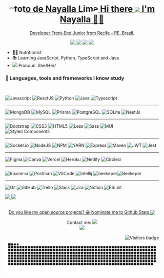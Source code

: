 <h1 align='center' > <a href="https://www.linkedin.com/in/nayalla-lima/" target="_blank">
<img style="border-radius:50%" style="margin:1rem" width="60px" src="https://media.licdn.com/dms/image/D4D03AQElcUdrW274Tg/profile-displayphoto-shrink_400_400/0/1716860947050?e=1722470400&v=beta&t=4SJf37v-cHT69t1QJacTSW6Ee6ePuVWxZEVXwrFLZ7I" width="150px"; alt="foto de Nayalla Lima"/> Hi there <img src="https://media.giphy.com/media/hvRJCLFzcasrR4ia7z/giphy.gif"  width="30px"> I'm Nayalla 👩‍💻 </h1>

<p align='center'> Developer Front-End Junior from Recife - PE, Brazil.
<p align='center'>

<a href="https://www.linkedin.com/in/nayalla-lima/" target="_blank">
    <img src="https://img.shields.io/badge/linkedin-%230077B5.svg?&style=for-the-badge&logo=linkedin&logoColor=white" />
</a>
<a href="https://instagram.com/nayallam_lima" target="_blank">
    <img src="https://img.shields.io/badge/instagram-%23E4405F.svg?&style=for-the-badge&logo=instagram&logoColor=white" />        
</a>
<a href="https://discord.gg/KH6kf52H" target="_blank"><img src="https://img.shields.io/badge/Discord-685EA9?style=for-the-badge&logo=discord&logoColor=white" ></a>
<a href="https://meet.google.com/?hs=197&pli=1&authuser=0" target="_blank"><img src="https://img.shields.io/badge/Google%20Meet-32A350?style=for-the-badge&logo=google-meet&logoColor=white" ></a>
</p>

- 👩‍⚕️ Nutritionist <br>
- 📚 Learning JavaScript, Python, TypeScript and Java <br>
- <img width="2%" src="https://pa1.narvii.com/6579/d4ff876f2a775c3496071ad629f73f38e1119f18_hq.gif"/> Pronoun: She/Her/
  <br>

### 💼 Languages, tools ​​and frameworks I know study

<br>

![Javascript](https://img.shields.io/badge/JavaScript-323330?style=for-the-badge&logo=javascript&logoColor=F7DF1E)
![ReactJS](https://img.shields.io/badge/-ReactJs-61DAFB?style=for-the-badge&logo=react&logoColor=black)
![Python](https://img.shields.io/badge/python-3670A0?style=for-the-badge&logo=python&logoColor=ffdd54)
![Java](https://img.shields.io/badge/Java-ED8B00?style=for-the-badge&logo=java&logoColor=white)
![Typescript](https://img.shields.io/badge/-TypeScript-3178C6?style=for-the-badge&logo=typescript&logoColor=white)

<hr>

![MongoDB](https://img.shields.io/badge/MongoDB-4EA94B?style=for-the-badge&logo=mongodb&logoColor=white)
![MySQL](https://img.shields.io/badge/-MySQL-4479A1?style=for-the-badge&logo=mysql&logoColor=white)
![Prisma](https://img.shields.io/badge/prisma-1B222D?style=for-the-badge&logo=prisma&logoColor=white)
![PostgreSQL](https://img.shields.io/badge/PostgreSQL-316192?style=for-the-badge&logo=postgresql&logoColor=white)
![SQLite](https://img.shields.io/badge/SQLite-07405E?style=for-the-badge&logo=sqlite&logoColor=white)
![NestJs](https://img.shields.io/badge/nestjs-E0234E?style=for-the-badge&logo=nestjs&logoColor=white)
 
<hr>

![Bootstrap](https://img.shields.io/badge/Bootstrap-7952B3?style=for-the-badge&logo=bootstrap&logoColor=white)
![CSS3](https://img.shields.io/badge/CSS3-1572B6?style=for-the-badge&logo=css3)
![HTML5](https://img.shields.io/badge/HTML5-E34F26?style=for-the-badge&logo=html5&logoColor=white)
![Less](https://img.shields.io/badge/less-2B4C80?style=for-the-badge&logo=less&logoColor=white)
![Sass](https://img.shields.io/badge/SASS-CC6699?style=for-the-badge&logo=sass&logoColor=white)
![MUI](https://img.shields.io/badge/MUI-%230081CB.svg?style=for-the-badge&logo=mui&logoColor=white)
![Styled Components](https://img.shields.io/badge/styled--components-DB7093?style=for-the-badge&logo=styled-components&logoColor=white)

<hr>

![Socket.io](https://img.shields.io/badge/Socket.io-010101?&style=for-the-badge&logo=Socket.io&logoColor=white)
![NodeJS](https://img.shields.io/badge/Node.js-339933?style=for-the-badge&logo=nodedotjs&logoColor=white)
![NPM](https://img.shields.io/badge/NPM-CB3837?style=for-the-badge&logo=npm&logoColor=white)
![YARN](https://img.shields.io/badge/Yarn-2C8EBB?style=for-the-badge&logo=yarn&logoColor=white)
![Express](https://img.shields.io/badge/Express.js-000000?style=for-the-badge&logo=express&logoColor=white)
![Maven](https://img.shields.io/badge/apache_maven-C71A36?style=for-the-badge&logo=apachemaven&logoColor=white)
![JWT](https://img.shields.io/badge/JWT-000000?style=for-the-badge&logo=JSON%20web%20tokens&logoColor=white)
![Jest](https://img.shields.io/badge/Jest-C21325?style=for-the-badge&logo=jest&logoColor=white)

<hr>

![Figma](https://img.shields.io/badge/Figma-F24E1E?style=for-the-badge&logo=figma&logoColor=white)
![Canva](https://img.shields.io/badge/Canva-%2300C4CC.svg?&style=for-the-badge&logo=Canva&logoColor=white)
![Vercel](https://img.shields.io/badge/Vercel-000000?style=for-the-badge&logo=vercel&logoColor=white)
![Heroku](https://img.shields.io/badge/Heroku-430098?style=for-the-badge&logo=heroku&logoColor=white)
![Netlify](https://img.shields.io/badge/Netlify-%23000000.svg?style=for-the-badge&logo=netlify&logoColor=#00C7B7)
![Circleci](https://img.shields.io/badge/circleci-343434?style=for-the-badge&logo=circleci&logoColor=white)

<hr>

![Insomnia](https://img.shields.io/badge/Insomnia-5849BE?style=for-the-badge&logo=insomnia&logoColor=white)
![Postman](https://img.shields.io/badge/Postman-FF6C37?style=for-the-badge&logo=postman&logoColor=white)
![VSCode](https://img.shields.io/badge/VSCode-007ACC?style=for-the-badge&logo=visual-studio-code&logoColor=white)
![Intellij](https://img.shields.io/badge/Intellij-000000?style=for-the-badge&logo=intellij-idea&logoColor=white)
<img src="https://res.cloudinary.com/canonical/image/fetch/f_auto,q_auto,fl_sanitize,w_60,h_60/https://dashboard.snapcraft.io/site_media/appmedia/2020/03/512x512_4JGJ8f7.png"  width="23px" alt="beekeper">![Beekeper](https://img.shields.io/badge/Beekeper-FCC624?style=for-the-badge&logo=beekeper&logoColor=black)

<hr>

![Git](https://img.shields.io/badge/Git-F05032?style=for-the-badge&logo=git&logoColor=white)
![GitHub](https://img.shields.io/badge/GitHub-100000?style=for-the-badge&logo=github&logoColor=white)
![Trello](https://img.shields.io/badge/Trello-0052CC?style=for-the-badge&logo=trello&logoColor=white)
![Slack](https://img.shields.io/badge/Slack-4A154B?style=for-the-badge&logo=slack&logoColor=white)
![Jira](https://img.shields.io/badge/Jira-0078D4?style=for-the-badge&logo=Jira&logoColor=white)
![Notion](https://img.shields.io/badge/Notion-000?style=for-the-badge&logo=notion&logoColor=white)
![ESLint](https://img.shields.io/badge/ESLint-4B3263?style=for-the-badge&logo=eslint&logoColor=white)

<div>
  <a href="https://github-readme-stats.vercel.app/api?username=nayallalima&show_icons=true&theme=radical">
  <img height="140em" src="https://github-readme-stats.vercel.app/api?username=nayallalima&show_icons=true&theme=radical"/>
  <img height="140em" src="https://github-readme-stats.vercel.app/api/top-langs/?username=nayallalima&theme=radical&layout=compact"/>
</div>
<br>

<p align='center'>
  Do you like my open source projects? 😀 
  <a href='https://stars.github.com/nominate/' align='center'> Nominate me to Github Stars  
      <img src="https://www.imagensanimadas.com/data/media/280/estrela-imagem-animada-0103.gif" align='center' width="1%"/> <br>
  </a>
</p>

<p align='center'>
   Contact me:  
  <img src="https://i.pinimg.com/originals/06/2b/aa/062baabe40ac8aa395bcfbc6f0351534.gif"  width="25px"><br>
  <a href="mailto:nayallaml@gmail.com">  
    <img src="https://cdn.dribbble.com/users/4793206/screenshots/15174306/logo-animation.gif" width="100px" />        
</a>
</p>

<a href="https://badges.pufler.dev">
    <img align="right" src="https://badges.pufler.dev/visits/nayallalima/nayallalima?color=purple" alt="Visitors badge" />
</a>

![Snake animation](https://github.com/Platane/snk/raw/output/github-contribution-grid-snake.svg)
